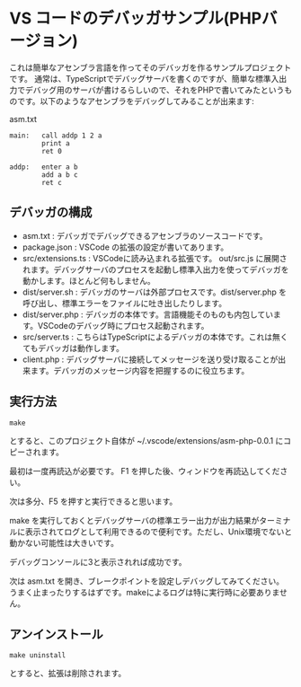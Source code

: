 # VS コードのデバッガサンプル(PHPバージョン)

これは簡単なアセンブラ言語を作ってそのデバッガを作るサンプルプロジェクトです。
通常は、TypeScriptでデバッグサーバを書くのですが、簡単な標準入出力でデバッグ用のサーバが書けるらしいので、それをPHPで書いてみたというものです。以下のようなアセンブラをデバッグしてみることが出来ます:

asm.txt

```
main:   call addp 1 2 a
        print a
        ret 0

addp:   enter a b
        add a b c
        ret c
```

## デバッガの構成

- asm.txt : デバッガでデバッグできるアセンブラのソースコードです。
- package.json : VSCode の拡張の設定が書いてあります。
- src/extensions.ts : VSCodeに読み込まれる拡張です。 out/src.js に展開されます。デバッグサーバのプロセスを起動し標準入出力を使ってデバッガを動かします。ほとんど何もしません。
- dist/server.sh : デバッガのサーバは外部プロセスです。dist/server.php を呼び出し、標準エラーをファイルに吐き出したりします。
- dist/server.php : デバッガの本体です。言語機能そのものも内包しています。VSCodeのデバッグ時にプロセス起動されます。
- src/server.ts : こちらはTypeScriptによるデバッガの本体です。これは無くてもデバッガは動作します。
- client.php : デバッグサーバに接続してメッセージを送り受け取ることが出来ます。デバッガのメッセージ内容を把握するのに役立ちます。

## 実行方法

    make

とすると、このプロジェクト自体が ~/.vscode/extensions/asm-php-0.0.1 にコピーされます。

最初は一度再読込が必要です。 F1 を押した後、ウィンドウを再読込してください。

次は多分、F5 を押すと実行できると思います。

make を実行しておくとデバッグサーバの標準エラー出力が出力結果がターミナルに表示されてログとして利用できるので便利です。ただし、Unix環境でないと動かない可能性は大きいです。

デバッグコンソールに3と表示されれば成功です。

次は asm.txt を開き、ブレークポイントを設定しデバッグしてみてください。
うまく止まったりするはずです。makeによるログは特に実行時に必要ありません。

## アンインストール

    make uninstall

とすると、拡張は削除されます。
